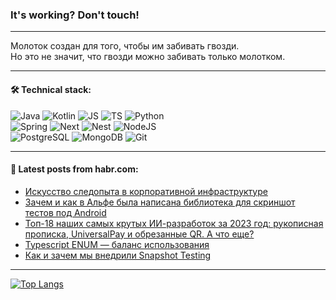 ### It's working? Don't touch!

---
Молоток создан для того, чтобы им забивать гвозди. <br>
Но это не значит, что гвозди можно забивать только молотком.

---

#### 🛠️ Technical stack:

![Java](https://img.shields.io/badge/Java-informational?logo=Oracle&style=flat&logoColor=white&color=FF4500)
![Kotlin](https://img.shields.io/badge/Kotlin-informational?logo=Kotlin&style=flat&logoColor=white&color=774D97)
![JS](https://img.shields.io/badge/JS-informational?logo=javaScript&style=flat&logoColor=black&color=F7Df1E)
![TS](https://img.shields.io/badge/TypeScript-informational?logo=typeScript&style=flat&logoColor=black&color=017acc)
![Python](https://img.shields.io/badge/Python-informational?logo=Python&style=flat&logoColor=black&color=ffdd54) <br>
![Spring](https://img.shields.io/badge/SpringBoot-informational?logo=SpringBoot&style=flat&logoColor=white&color=6DB33F) 
![Next](https://img.shields.io/badge/Next.js-informational?logo=Next.js&style=flat&logoColor=white&color=3671a1)
![Nest](https://img.shields.io/badge/NestJS-informational?logo=NestJS&style=flat&logoColor=white&color=E0234E)
![NodeJS](https://img.shields.io/badge/NodeJS-informational?logo=node.js&style=flat&logoColor=white&color=70A760) <br>
![PostgreSQL](https://img.shields.io/badge/PostgreSQL-informational?logo=PostgreSQL&style=flat&logoColor=white&color=DAA520)
![MongoDB](https://img.shields.io/badge/MongoDB-informational?logo=MongoDB&style=flat&logoColor=white&color=870000)
![Git](https://img.shields.io/badge/Git-informational?logo=git&style=flat&logoColor=white&color=f74e28)

___

#### 💬 Latest posts from habr.com:

<!-- BLOG-POST-LIST:START -->
- [Искусство следопыта в корпоративной инфраструктуре](https://habr.com/ru/companies/securityvison/articles/783698/?utm_source=habrahabr&utm_medium=rss&utm_campaign=783698)
- [Зачем и как в Альфе была написана библиотека для скриншот тестов под Android](https://habr.com/ru/companies/alfa/articles/783602/?utm_source=habrahabr&utm_medium=rss&utm_campaign=783602)
- [Топ-18 наших самых крутых ИИ-разработок за 2023 год: рукописная прописка, UniversalPay и обрезанные QR. А что еще?](https://habr.com/ru/companies/smartengines/articles/783224/?utm_source=habrahabr&utm_medium=rss&utm_campaign=783224)
- [Typescript ENUM — баланс использования](https://habr.com/ru/companies/nlmk/articles/770974/?utm_source=habrahabr&utm_medium=rss&utm_campaign=770974)
- [Как и зачем мы внедрили Snapshot Testing](https://habr.com/ru/companies/mkb/articles/783568/?utm_source=habrahabr&utm_medium=rss&utm_campaign=783568)
<!-- BLOG-POST-LIST:END -->

---
[![Top Langs](https://github-readme-stats-git-master-advtsetting-gmailcom.vercel.app/api/top-langs/?username=zloylis&langs_count=10&hide_title=false&title_color=e6edf3&size_weight=0.5&count_weight=0.5&layout=compact&hide_border=true&theme=dracula)](https://github.com/zloylis)

<!-- ![GitHub stats](https://github-readme-stats-git-master-advtsetting-gmailcom.vercel.app/api?username=zloylis&show_icons=true&hide_border=true&theme=dracula&hide_title=true&include_all_commits=true&count_private=true&hide=contribs&hide_rank=true) -->
